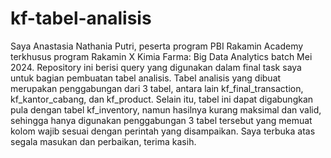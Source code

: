 # kf-tabel-analisis

Saya Anastasia Nathania Putri, peserta program PBI Rakamin Academy terkhusus program Rakamin X Kimia Farma: Big Data Analytics batch Mei 2024. Repository ini berisi query yang digunakan dalam final task saya untuk bagian pembuatan tabel analisis. Tabel analisis yang dibuat merupakan penggabungan dari 3 tabel, antara lain kf_final_transaction, kf_kantor_cabang, dan kf_product. Selain itu, tabel ini dapat digabungkan pula dengan tabel kf_inventory, namun hasilnya kurang maksimal dan valid, sehingga hanya digunakan penggabungan 3 tabel tersebut yang memuat kolom wajib sesuai dengan perintah yang disampaikan. Saya terbuka atas segala masukan dan perbaikan, terima kasih.

